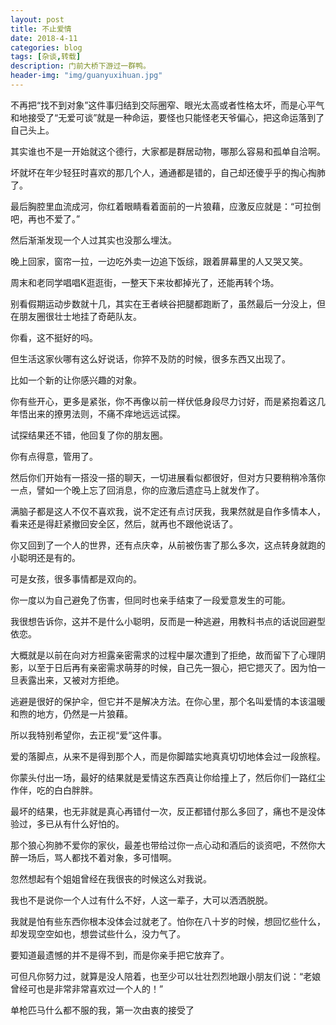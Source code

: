 ```yaml
---
layout: post
title: 不止爱情
date: 2018-4-11
categories: blog
tags: [杂谈,转载]
description: 门前大桥下游过一群鸭。
header-img: "img/guanyuxihuan.jpg"
---
```


不再把“找不到对象”这件事归结到交际圈窄、眼光太高或者性格太坏，而是心平气和地接受了“无爱可谈”就是一种命运，要怪也只能怪老天爷偏心，把这命运落到了自己头上。

其实谁也不是一开始就这个德行，大家都是群居动物，哪那么容易和孤单自洽啊。

坏就坏在年少轻狂时喜欢的那几个人，通通都是错的，自己却还傻乎乎的掏心掏肺了。

最后胸腔里血流成河，你红着眼睛看着面前的一片狼藉，应激反应就是：“可拉倒吧，再也不爱了。”

然后渐渐发现一个人过其实也没那么埋汰。

晚上回家，窗帘一拉，一边吃外卖一边追下饭综，跟着屏幕里的人又哭又笑。

周末和老同学唱唱K逛逛街，一整天下来妆都掉光了，还能再转个场。

别看假期运动步数就十几，其实在王者峡谷把腿都跑断了，虽然最后一分没上，但在朋友圈很壮士地挂了奇葩队友。

你看，这不挺好的吗。

但生活这家伙哪有这么好说话，你猝不及防的时候，很多东西又出现了。

比如一个新的让你感兴趣的对象。

你有些开心，更多是紧张，你不再像以前一样伏低身段尽力讨好，而是紧抱着这几年悟出来的撩男法则，不痛不痒地远远试探。

试探结果还不错，他回复了你的朋友圈。

你有点得意，管用了。

然后你们开始有一搭没一搭的聊天，一切进展看似都很好，但对方只要稍稍冷落你一点，譬如一个晚上忘了回消息，你的应激后遗症马上就发作了。

满脑子都是这人不仅不喜欢我，说不定还有点讨厌我，我果然就是自作多情本人，看来还是得赶紧撤回安全区，然后，就再也不跟他说话了。

你又回到了一个人的世界，还有点庆幸，从前被伤害了那么多次，这点转身就跑的小聪明还是有的。

可是女孩，很多事情都是双向的。

你一度以为自己避免了伤害，但同时也亲手结束了一段爱意发生的可能。

我很想告诉你，这并不是什么小聪明，反而是一种逃避，用教科书点的话说回避型依恋。

大概就是以前在向对方袒露亲密需求的过程中屡次遭到了拒绝，故而留下了心理阴影，以至于日后再有亲密需求萌芽的时候，自己先一狠心，把它摁灭了。因为怕一旦表露出来，又被对方拒绝。

逃避是很好的保护伞，但它并不是解决方法。在你心里，那个名叫爱情的本该温暖和煦的地方，仍然是一片狼藉。

所以我特别希望你，去正视“爱”这件事。

爱的落脚点，从来不是得到那个人，而是你脚踏实地真真切切地体会过一段旅程。

你蒙头付出一场，最好的结果就是爱情这东西真让你给撞上了，然后你们一路红尘作伴，吃的白白胖胖。

最坏的结果，也无非就是真心再错付一次，反正都错付那么多回了，痛也不是没体验过，多已从有什么好怕的。

那个狼心狗肺不爱你的家伙，最差也带给过你一点心动和酒后的谈资吧，不然你大醉一场后，骂人都找不着对象，多可惜啊。

忽然想起有个姐姐曾经在我很丧的时候这么对我说。

我也不是说你一个人过有什么不好，人这一辈子，大可以洒洒脱脱。

我就是怕有些东西你根本没体会过就老了。怕你在八十岁的时候，想回忆些什么，却发现空空如也，想尝试些什么，没力气了。

要知道最遗憾的并不是得不到，而是你亲手把它放弃了。

可但凡你努力过，就算是没人陪着，也至少可以壮壮烈烈地跟小朋友们说：“老娘曾经可也是非常非常喜欢过一个人的！”

单枪匹马什么都不服的我，第一次由衷的接受了
